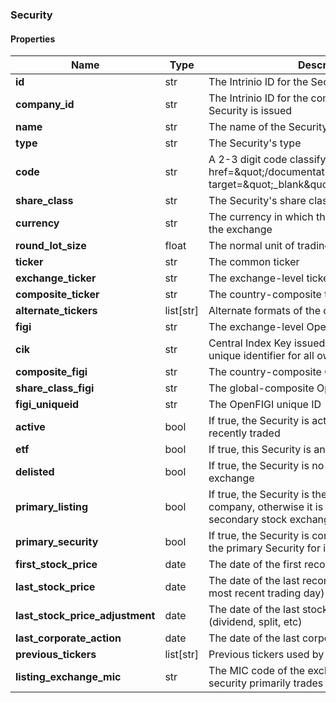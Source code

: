 

[//]: # (CLASS:Security)

[//]: # (KIND:object)

### Security

#### Properties

[//]: # (START_DEFINITION)

Name | Type | Description
------------ | ------------- | -------------
**id** | str | The Intrinio ID for the Security &nbsp;
**company_id** | str | The Intrinio ID for the company for which the Security is issued &nbsp;
**name** | str | The name of the Security &nbsp;
**type** | str | The Security&#39;s type &nbsp;
**code** | str | A 2-3 digit code classifying the Security (&lt;a href&#x3D;\&quot;/documentation/security_codes\&quot; target&#x3D;\&quot;_blank\&quot;&gt;reference&lt;/a&gt;) &nbsp;
**share_class** | str | The Security&#39;s share class (if applicable) &nbsp;
**currency** | str | The currency in which the Security is traded on the exchange &nbsp;
**round_lot_size** | float | The normal unit of trading &nbsp;
**ticker** | str | The common ticker &nbsp;
**exchange_ticker** | str | The exchange-level ticker &nbsp;
**composite_ticker** | str | The country-composite ticker &nbsp;
**alternate_tickers** | list[str] | Alternate formats of the common ticker &nbsp;
**figi** | str | The exchange-level OpenFIGI identifier &nbsp;
**cik** | str | Central Index Key issued by the SEC, which is the unique identifier for all owner filings &nbsp;
**composite_figi** | str | The country-composite OpenFIGI identifier &nbsp;
**share_class_figi** | str | The global-composite OpenFIGI identifier &nbsp;
**figi_uniqueid** | str | The OpenFIGI unique ID &nbsp;
**active** | bool | If true, the Security is active and has been recently traded &nbsp;
**etf** | bool | If true, this Security is an ETF &nbsp;
**delisted** | bool | If true, the Security is no longer traded on the exchange &nbsp;
**primary_listing** | bool | If true, the Security is the primary issue for the company, otherwise it is a secondary issue on a secondary stock exchange &nbsp;
**primary_security** | bool | If true, the Security is considered by Intrinio to be the primary Security for its company &nbsp;
**first_stock_price** | date | The date of the first recorded stock price &nbsp;
**last_stock_price** | date | The date of the last recorded stock price (or the most recent trading day) &nbsp;
**last_stock_price_adjustment** | date | The date of the last stock price adjustment (dividend, split, etc) &nbsp;
**last_corporate_action** | date | The date of the last corporate action &nbsp;
**previous_tickers** | list[str] | Previous tickers used by this security &nbsp;
**listing_exchange_mic** | str | The MIC code of the exchange on which this security primarily trades &nbsp;

[//]: # (END_DEFINITION)



